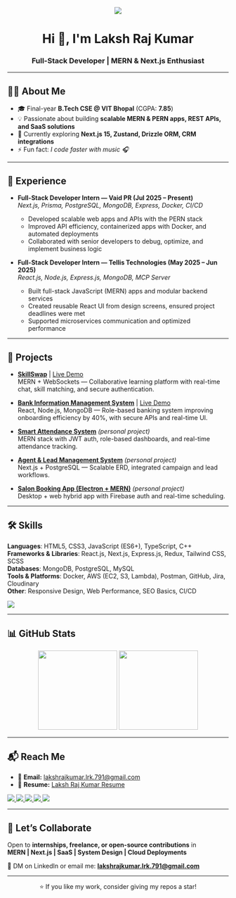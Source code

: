 <!-- Laksh Raj Kumar | GitHub Profile README -->

<p align="center">
  <img src="https://img.shields.io/badge/-Laksh%20Raj%20Kumar-0A66C2?style=for-the-badge&logo=github&logoColor=white" />
</p>

<h1 align="center">Hi 👋, I'm Laksh Raj Kumar</h1>
<h3 align="center">Full-Stack Developer | MERN & Next.js Enthusiast</h3>

---

## 👨‍💻 About Me
- 🎓 Final-year **B.Tech CSE @ VIT Bhopal** (CGPA: **7.85**)  
- 💡 Passionate about building **scalable MERN & PERN apps, REST APIs, and SaaS solutions**  
- 🌱 Currently exploring **Next.js 15, Zustand, Drizzle ORM, CRM integrations**  
- ⚡ Fun fact: *I code faster with music 🎧*  

---

## 💼 Experience
- **Full-Stack Developer Intern — Vaid PR (Jul 2025 – Present)**  
  *Next.js, Prisma, PostgreSQL, MongoDB, Express, Docker, CI/CD*  
  - Developed scalable web apps and APIs with the PERN stack  
  - Improved API efficiency, containerized apps with Docker, and automated deployments  
  - Collaborated with senior developers to debug, optimize, and implement business logic  

- **Full-Stack Developer Intern — Tellis Technologies (May 2025 – Jun 2025)**  
  *React.js, Node.js, Express.js, MongoDB, MCP Server*  
  - Built full-stack JavaScript (MERN) apps and modular backend services  
  - Created reusable React UI from design screens, ensured project deadlines were met  
  - Supported microservices communication and optimized performance  

---

## 🚀 Projects
- **[SkillSwap](https://github.com/lakshrajkumar26/swapskills/)** | [Live Demo](https://swapskills-inky.vercel.app/)  
  MERN + WebSockets — Collaborative learning platform with real-time chat, skill matching, and secure authentication.  

- **[Bank Information Management System](https://github.com/lakshrajkumar26/bank-information-management-system/)** | [Live Demo](https://bank-information-management-system-t81l.onrender.com/)  
  React, Node.js, MongoDB — Role-based banking system improving onboarding efficiency by 40%, with secure APIs and real-time UI.  

- **[Smart Attendance System](#)** *(personal project)*  
  MERN stack with JWT auth, role-based dashboards, and real-time attendance tracking.  

- **[Agent & Lead Management System](#)** *(personal project)*  
  Next.js + PostgreSQL — Scalable ERD, integrated campaign and lead workflows.  

- **[Salon Booking App (Electron + MERN)](#)** *(personal project)*  
  Desktop + web hybrid app with Firebase auth and real-time scheduling.  

---

## 🛠️ Skills
**Languages**: HTML5, CSS3, JavaScript (ES6+), TypeScript, C++  
**Frameworks & Libraries**: React.js, Next.js, Express.js, Redux, Tailwind CSS, SCSS  
**Databases**: MongoDB, PostgreSQL, MySQL  
**Tools & Platforms**: Docker, AWS (EC2, S3, Lambda), Postman, GitHub, Jira, Cloudinary  
**Other**: Responsive Design, Web Performance, SEO Basics, CI/CD  

<p align="left">
  <img src="https://skillicons.dev/icons?i=html,css,js,ts,react,nextjs,nodejs,express,mongodb,postgres,mysql,tailwind,redux,aws,docker,git,linux" />
</p>

---

## 📊 GitHub Stats
<p align="center">
  <img src="https://github-readme-stats.vercel.app/api?username=lakshrajkumar26&show_icons=true&theme=tokyonight" height="180"/>
  <img src="https://github-readme-stats.vercel.app/api/top-langs/?username=lakshrajkumar26&layout=compact&theme=tokyonight" height="180"/>
</p>

---

## 📬 Reach Me
- 📧 **Email:** lakshrajkumar.lrk.791@gmail.com  
- 🔗 **Resume:** [Laksh Raj Kumar Resume](https://drive.google.com/file/d/1-JYalZ5qdA8jvGFfQeSXvoMILLvgsZPM/view?usp=drive_link)  

<p align="left">
  <a href="https://linkedin.com/in/laksh-raj-kumar-330a9b21a/" target="_blank">
    <img src="https://img.shields.io/badge/-LinkedIn-0A66C2?style=for-the-badge&logo=linkedin&logoColor=white" />
  </a>
  <a href="https://github.com/lakshrajkumar26" target="_blank">
    <img src="https://img.shields.io/badge/-GitHub-181717?style=for-the-badge&logo=github&logoColor=white" />
  </a>
  <a href="https://hashnode.com/@byteater" target="_blank">
    <img src="https://img.shields.io/badge/-Hashnode-2962FF?style=for-the-badge&logo=hashnode&logoColor=white" />
  </a>
  <a href="https://leetcode.com/user4320tn" target="_blank">
    <img src="https://img.shields.io/badge/-LeetCode-FFA116?style=for-the-badge&logo=leetcode&logoColor=white" />
  </a>
  <a href="https://auth.geeksforgeeks.org/user/laksh5v4d" target="_blank">
    <img src="https://img.shields.io/badge/-GeeksforGeeks-2F8D46?style=for-the-badge&logo=geeksforgeeks&logoColor=white" />
  </a>
</p>

---

## 🤝 Let’s Collaborate
Open to **internships, freelance, or open-source contributions** in  
**MERN | Next.js | SaaS | System Design | Cloud Deployments**  

📩 DM on LinkedIn or email me: **lakshrajkumar.lrk.791@gmail.com**

---

<p align="center">⭐ If you like my work, consider giving my repos a star!</p>
